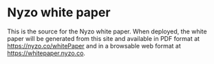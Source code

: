 # Nyzo white paper

This is the source for the Nyzo white paper. When deployed, the white paper will be generated from this site and available in PDF format at https://nyzo.co/whitePaper and in a browsable web format at https://whitepaper.nyzo.co.
